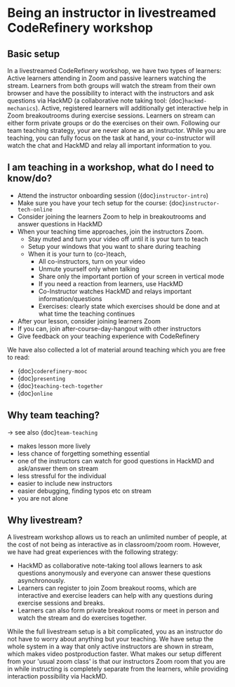 # Being an instructor in livestreamed CodeRefinery workshop

## Basic setup 

In a livestreamed CodeRefinery workshop, we have two types of learners: Active learners attending in Zoom and passive learners watching the stream.
Learners from both groups will watch the stream from their own browser and have the possibility to interact with the instructors and ask questions via HackMD 
(a collaborative note taking tool: {doc}`hackmd-mechanics`).
Active, registered learners will additionally get interactive help in Zoom breakoutrooms during exercise sessions. 
Learners on stream can either form private groups or do the exercises on their own.
Following our team teaching strategy, your are never alone as an instructor. While you are teaching, you can fully focus on the task at hand, your co-instructor will watch the chat and HackMD and relay all important information to you.

## I am teaching in a workshop, what do I need to know/do?

* Attend the instructor onboarding session ({doc}`instructor-intro`) 
* Make sure you have your tech setup for the course: {doc}`instructor-tech-online`
* Consider joining the learners Zoom to help in breakoutrooms and answer questions in HackMD
* When your teaching time approaches, join the instructors Zoom.
  * Stay muted and turn your video off until it is your turn to teach 
  * Setup your windows that you want to share during teaching 
  * When it is your turn to (co-)teach,
    * All co-instructors, turn on your video
    * Unmute yourself only when talking
    * Share only the important portion of your screen in vertical mode
    * If you need a reaction from learners, use HackMD
    * Co-Instructor watches HackMD and relays important information/questions
    * Exercises: clearly state which exercises should be done and at what time the teaching continues
* After your lesson, consider joining learners Zoom
* If you can, join after-course-day-hangout with other instructors
* Give feedback on your teaching experience with CodeRefinery

We have also collected a lot of material around teaching which you are free to read: 
* {doc}`coderefinery-mooc`
* {doc}`presenting`
* {doc}`teaching-tech-together`
* {doc}`online`


## Why team teaching?

-> see also {doc}`team-teaching`

* makes lesson more lively
* less chance of forgetting something essential
* one of the instructors can watch for good questions in HackMD and ask/answer them on stream 
* less stressful for the individual
* easier to include new instructors
* easier debugging, finding typos etc on stream
* you are not alone

## Why livestream?

A livestream workshop allows us to reach an unlimited number of people, at the cost of not being as interactive as in classroom/zoom room. 
However, we have had great experiences with the following strategy:

* HackMD as collaborative note-taking tool allows learners to ask questions anonymously and everyone can answer these questions asynchronously.
* Learners can register to join Zoom breakout rooms, which are interactive and exercise leaders can help with any questions during exercise sessions and breaks.
* Learners can also form private breakout rooms or meet in person and watch the stream and do exercises together.

While the full livestream setup is a bit complicated, you as an instructor do not have to worry about anything but your teaching.
We have setup the whole system in a way that only active instructors are shown in stream, which makes video postproduction faster.
What makes our setup different from your 'usual zoom class' is that our instructors Zoom room that you are in while instructing is completely separate from the learners, while providing interaction possibility via HackMD.


    
